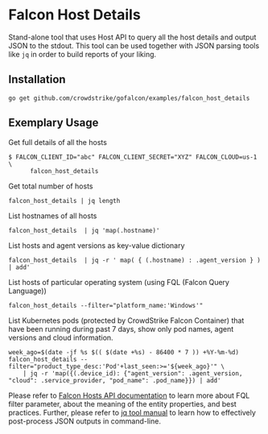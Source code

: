# Falcon Host Details

Stand-alone tool that uses Host API to query all the host details and output JSON to the stdout. This tool can be used together with JSON parsing tools like `jq` in order to build reports of your liking.

## Installation

```
go get github.com/crowdstrike/gofalcon/examples/falcon_host_details
```

## Exemplary Usage

Get full details of all the hosts

```
$ FALCON_CLIENT_ID="abc" FALCON_CLIENT_SECRET="XYZ" FALCON_CLOUD=us-1 \
      falcon_host_details
```

Get total number of hosts

```
falcon_host_details | jq length
```

List hostnames of all hosts
```
falcon_host_details  | jq 'map(.hostname)'
```

List hosts and agent versions as key-value dictionary
```
falcon_host_details  | jq -r ' map( { (.hostname) : .agent_version } ) | add'
```

List hosts of particular operating system (using FQL (Falcon Query Language))
```
falcon_host_details --filter="platform_name:'Windows'"
```

List Kubernetes pods (protected by CrowdStrike Falcon Container) that have been running during past 7 days, show only pod names, agent versions and cloud information.
```
week_ago=$(date -jf %s $(( $(date +%s) - 86400 * 7 )) +%Y-%m-%d)
falcon_host_details --filter="product_type_desc:'Pod'+last_seen:>='${week_ago}'" \
    | jq -r 'map({(.device_id): {"agent_version": .agent_version, "cloud": .service_provider, "pod_name": .pod_name}}) | add'
```

Please refer to [Falcon Hosts API documentation](https://falcon.crowdstrike.com/documentation/84/host-and-host-group-management-apis) to learn more about FQL filter parameter, about the meaning of the entity properties, and best practices.
Further, please refer to [jq tool manual](https://stedolan.github.io/jq/manual/) to learn how to effectively post-process JSON outputs in command-line.

